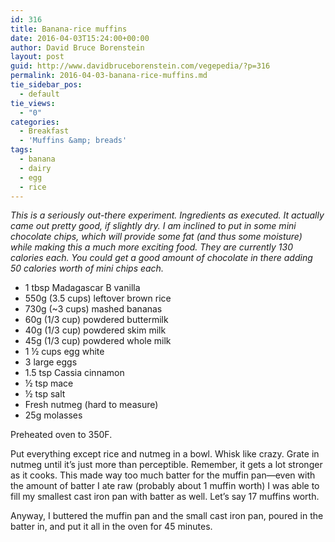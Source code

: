 ```yaml
---
id: 316
title: Banana-rice muffins
date: 2016-04-03T15:24:00+00:00
author: David Bruce Borenstein
layout: post
guid: http://www.davidbruceborenstein.com/vegepedia/?p=316
permalink: 2016-04-03-banana-rice-muffins.md
tie_sidebar_pos:
  - default
tie_views:
  - "0"
categories:
  - Breakfast
  - 'Muffins &amp; breads'
tags:
  - banana
  - dairy
  - egg
  - rice
---
```

_This is a seriously out-there experiment. Ingredients as executed. It actually came out pretty good, if slightly dry. I am inclined to put in some mini chocolate chips, which will provide some fat (and thus some moisture) while making this a much more exciting food. They are currently 130 calories each. You could get a good amount of chocolate in there adding 50 calories worth of mini chips each._

  * 1 tbsp Madagascar B vanilla
  * 550g (3.5 cups) leftover brown rice
  * 730g (~3 cups) mashed bananas
  * 60g (1/3 cup) powdered buttermilk
  * 40g (1/3 cup) powdered skim milk
  * 45g (1/3 cup) powdered whole milk
  * 1 ½ cups egg white
  * 3 large eggs
  * 1.5 tsp Cassia cinnamon
  * ½ tsp mace
  * ½ tsp salt
  * Fresh nutmeg (hard to measure)
  * 25g molasses

Preheated oven to 350F.

Put everything except rice and nutmeg in a bowl. Whisk like crazy. Grate in nutmeg until it’s just more than perceptible. Remember, it gets a lot stronger as it cooks. This made way too much batter for the muffin pan—even with the amount of batter I ate raw (probably about 1 muffin worth) I was able to fill my smallest cast iron pan with batter as well. Let’s say 17 muffins worth.

Anyway, I buttered the muffin pan and the small cast iron pan, poured in the batter in, and put it all in the oven for 45 minutes.